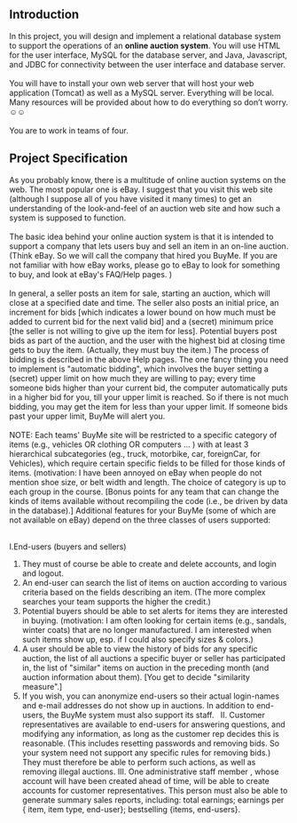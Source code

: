 ## Introduction
In this project, you will design and implement a relational database system to support the
operations of an <b>online auction system</b>. You will use HTML for the user interface, MySQL for
the database server, and Java, Javascript, and JDBC for connectivity between the user interface
and database server. <br /> <br />
You will have to install your own web server that will host your web application (Tomcat) as well
as a MySQL server. Everything will be local. Many resources will be provided about how to do
everything so don’t worry. ☺☺ <br /> <br />
You are to work in teams of four.
## Project Specification
As you probably know, there is a multitude of online auction systems on the web. The most popular
one is eBay. I suggest that you visit this web site (although I suppose all of you have visited it
many times) to get an understanding of the look-and-feel of an auction web site and how such a
system is supposed to function.<br /> <br />
The basic idea behind your online auction system is that it is intended to support a company that
lets users buy and sell an item in an on-line auction. (Think eBay. So we will call the company that
hired you BuyMe. If you are not familiar with how eBay works, please go to eBay to look for
something to buy, and look at eBay's FAQ/Help pages. )<br /> <br />
In general, a seller posts an item for sale, starting an auction, which will close at a specified date
and time. The seller also posts an initial price, an increment for bids [which indicates a lower
bound on how much must be added to current bid for the next valid bid] and a (secret) minimum
price [the seller is not willing to give up the item for less]. Potential buyers post bids as part of the
auction, and the user with the highest bid at closing time gets to buy the item. (Actually, they must
buy the item.) The process of bidding is described in the above Help pages. The one fancy thing
you need to implement is "automatic bidding", which involves the buyer setting a (secret) upper
limit on how much they are willing to pay; every time someone bids higher than your current bid,
the computer automatically puts in a higher bid for you, till your upper limit is reached. So if there
is not much bidding, you may get the item for less than your upper limit. If someone bids past your
upper limit, BuyMe will alert you.<br /> <br />
NOTE: Each teams' BuyMe site will be restricted to a specific category of items (e.g., vehicles OR
clothing OR computers ... ) with at least 3 hierarchical subcategories (eg., truck, motorbike, car,
foreignCar, for Vehicles), which require certain specific fields to be filled for those kinds of
items. (motivation: I have been annoyed on eBay when people do not mention shoe size, or belt
width and length. The choice of category is up to each group in the course. [Bonus points for any
team that can change the kinds of items available without recompiling the code (i.e., be driven by
data in the database).] Additional features for your BuyMe (some of which are not available on
eBay) depend on the three classes of users supported:  <br /> <br />

I.End-users (buyers and sellers)
1. They must of course be able to create and delete accounts, and login and logout.
2. An end-user can search the list of items on auction according to various criteria based on the
fields describing an item. (The more complex searches your team supports the higher the
credit.)
3. Potential buyers should be able to set alerts for items they are interested in buying. (motivation:
I am often looking for certain items (e.g., sandals, winter coats) that are no longer
manufactured. I am interested when such items show up, esp. if I could also specify sizes
& colors.)
4. A user should be able to view the history of bids for any specific auction, the list of all auctions
a specific buyer or seller has participated in, the list of "similar" items on auction in the
preceding month (and auction information about them). [You get to decide "similarity
measure".]
5. If you wish, you can anonymize end-users so their actual login-names and e-mail addresses do
not show up in auctions.
In addition to end-users, the BuyMe system must also support its staff.  
II. Customer representatives are available to end-users for answering questions, and modifying
any information, as long as the customer rep decides this is reasonable. (This includes resetting
passwords and removing bids. So your system need not support any specific rules for removing
bids.) They must therefore be able to perform such actions, as well as removing illegal auctions.
III. One administrative staff member , whose account will have been created ahead of time, will
be able to create accounts for customer representatives. This person must also be able to generate
summary sales reports, including: total earnings; earnings per { item, item type, end-user}; bestselling {items, end-users}.  
